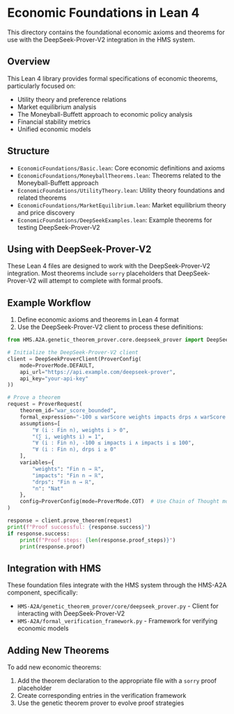 # Economic Foundations in Lean 4

This directory contains the foundational economic axioms and theorems for use with the DeepSeek-Prover-V2 integration in the HMS system.

## Overview

This Lean 4 library provides formal specifications of economic theorems, particularly focused on:

- Utility theory and preference relations
- Market equilibrium analysis
- The Moneyball-Buffett approach to economic policy analysis
- Financial stability metrics
- Unified economic models

## Structure

- `EconomicFoundations/Basic.lean`: Core economic definitions and axioms
- `EconomicFoundations/MoneyballTheorems.lean`: Theorems related to the Moneyball-Buffett approach
- `EconomicFoundations/UtilityTheory.lean`: Utility theory foundations and related theorems
- `EconomicFoundations/MarketEquilibrium.lean`: Market equilibrium theory and price discovery
- `EconomicFoundations/DeepSeekExamples.lean`: Example theorems for testing DeepSeek-Prover-V2

## Using with DeepSeek-Prover-V2

These Lean 4 files are designed to work with the DeepSeek-Prover-V2 integration. Most theorems include `sorry` placeholders that DeepSeek-Prover-V2 will attempt to complete with formal proofs.

## Example Workflow

1. Define economic axioms and theorems in Lean 4 format
2. Use the DeepSeek-Prover-V2 client to process these definitions:

```python
from HMS.A2A.genetic_theorem_prover.core.deepseek_prover import DeepSeekProverClient, ProverRequest, ProverConfig, ProverMode

# Initialize the DeepSeek-Prover-V2 client
client = DeepSeekProverClient(ProverConfig(
    mode=ProverMode.DEFAULT,
    api_url="https://api.example.com/deepseek-prover",
    api_key="your-api-key"
))

# Prove a theorem
request = ProverRequest(
    theorem_id="war_score_bounded",
    formal_expression="-100 ≤ warScore weights impacts drps ∧ warScore weights impacts drps ≤ 100",
    assumptions=[
        "∀ (i : Fin n), weights i > 0",
        "(∑ i, weights i) = 1",
        "∀ (i : Fin n), -100 ≤ impacts i ∧ impacts i ≤ 100",
        "∀ (i : Fin n), drps i ≥ 0"
    ],
    variables={
        "weights": "Fin n → ℝ",
        "impacts": "Fin n → ℝ",
        "drps": "Fin n → ℝ",
        "n": "Nat"
    },
    config=ProverConfig(mode=ProverMode.COT)  # Use Chain of Thought mode
)

response = client.prove_theorem(request)
print(f"Proof successful: {response.success}")
if response.success:
    print(f"Proof steps: {len(response.proof_steps)}")
    print(response.proof)
```

## Integration with HMS

These foundation files integrate with the HMS system through the HMS-A2A component, specifically:

- `HMS-A2A/genetic_theorem_prover/core/deepseek_prover.py` - Client for interacting with DeepSeek-Prover-V2
- `HMS-A2A/formal_verification_framework.py` - Framework for verifying economic models

## Adding New Theorems

To add new economic theorems:

1. Add the theorem declaration to the appropriate file with a `sorry` proof placeholder
2. Create corresponding entries in the verification framework
3. Use the genetic theorem prover to evolve proof strategies